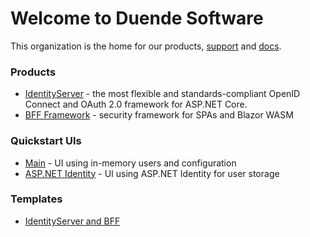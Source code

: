 # Welcome to Duende Software

This organization is the home for our products, [support](https://github.com/DuendeSoftware/IdentityServer/discussions) and
[docs](https://docs.duendesoftware.com/).

### Products

* [IdentityServer](https://github.com/DuendeSoftware/IdentityServer) - the most flexible and standards-compliant OpenID Connect and OAuth 2.0 framework for ASP.NET Core.
* [BFF Framework](https://github.com/DuendeSoftware/BFF) - security framework for SPAs and Blazor WASM

### Quickstart UIs

* [Main](https://github.com/DuendeSoftware/IdentityServer.Quickstart.UI) - UI using in-memory users and configuration
* [ASP.NET Identity](https://github.com/DuendeSoftware/IdentityServer.Quickstart.UI.AspNetIdentity) - UI using ASP.NET Identity for user storage

### Templates

* [IdentityServer and BFF](https://github.com/DuendeSoftware/IdentityServer.Templates)
